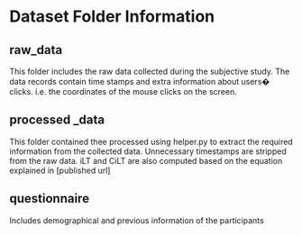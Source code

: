 # Dataset Folder Information

## raw_data

This folder includes the raw data collected during the subjective study. The data records contain time stamps and extra information about users� clicks. i.e. the coordinates of the mouse clicks on the screen.  

## processed _data 

This folder contained thee processed using helper.py to extract the required information from the collected data. Unnecessary timestamps are stripped from the raw data. iLT and CiLT are also computed based on the equation explained in [published url]


## questionnaire 
Includes demographical and previous information of the participants


